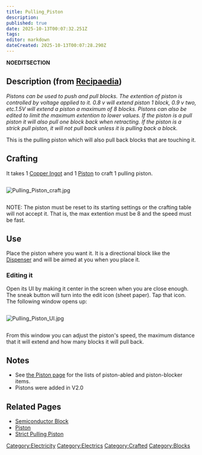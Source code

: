 ```yaml
---
title: Pulling_Piston
description: 
published: true
date: 2025-10-13T00:07:32.251Z
tags: 
editor: markdown
dateCreated: 2025-10-13T00:07:28.290Z
---
```


__NOEDITSECTION__

## Description (from [Recipaedia](.. "wikilink"))

*Pistons can be used to push and pull blocks. The extention of piston is
controlled by voltage applied to it. 0.8 v will extend piston 1 block,
0.9 v two, etc.1.5V will extend a piston a maximum of 8 blocks. Pistons
can also be edited to limit the maximum extention to lower values. If
the piston is a pull piston it will also pull one block back when
retracting. If the piston is a strick pull piston, it will not pull back
unless it is pulling back a block.*

This is the pulling piston which will also pull back blocks that are
touching it.

## Crafting

It takes 1 [Copper Ingot](Copper_Ingot "wikilink") and 1
[Piston](Piston.md "wikilink") to craft 1 pulling piston.

<div style="overflow:hidden">

![Pulling_Piston_craft.jpg](Pulling_Piston_craft.jpg
"Pulling_Piston_craft.jpg")

</div>

NOTE: The piston must be reset to its starting settings or the crafting
table will not accept it. That is, the max extention must be 8 and the
speed must be fast.

## Use

Place the piston where you want it. It is a directional block like the
[Dispenser](Dispenser "wikilink") and will be aimed at you when you
place it.

### Editing it

Open its UI by making it center in the screen when you are close enough.
The sneak button will turn into the edit icon (sheet paper). Tap that
icon. The following window opens up:

<div style="overflow:hidden">

![Pulling_Piston_UI.jpg](Pulling_Piston_UI.jpg
"Pulling_Piston_UI.jpg")

</div>

From this window you can adjust the piston's speed, the maximum distance
that it will extend and how many blocks it will pull back.

## Notes

  - See [the Piston page](Piston.md#Moveable_Items_Lists "wikilink") for
    the lists of piston-abled and piston-blocker items.
  - Pistons were added in V2.0

## Related Pages

  - [Semiconductor Block](Semiconductor_Block "wikilink")
  - [Piston](Piston.md "wikilink")
  - [Strict Pulling Piston](Strict_Pulling_Piston "wikilink")

[Category:Electricity](Category:Electricity "wikilink")
[Category:Electrics](Category:Electrics "wikilink")
[Category:Crafted](Category:Crafted "wikilink")
[Category:Blocks](Category:Blocks "wikilink")